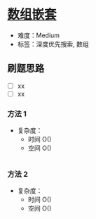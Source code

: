 # [数组嵌套](https://leetcode-cn.com/problems/array-nesting/)

- 难度：Medium
- 标签：深度优先搜索, 数组

## 刷题思路

- [ ] xx
- [ ] xx

### 方法 1

- 复杂度：
    - 时间 O()
    - 空间 O()

``` js

```

### 方法 2

- 复杂度：
    - 时间 O()
    - 空间 O()

``` js

```
